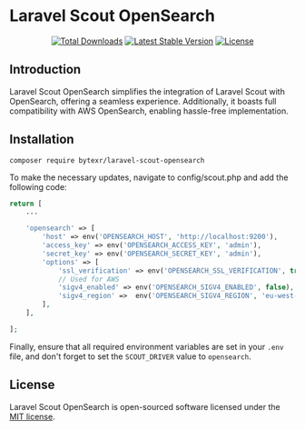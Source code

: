 # Laravel Scout OpenSearch

<p align="center">
<a href="https://packagist.org/packages/bytexr/laravel-scout-opensearch"><img src="https://img.shields.io/packagist/dt/bytexr/laravel-scout-opensearch" alt="Total Downloads"></a>
<a href="https://packagist.org/packages/bytexr/laravel-scout-opensearch"><img src="https://img.shields.io/packagist/v/bytexr/laravel-scout-opensearch" alt="Latest Stable Version"></a>
<a href="https://packagist.org/packages/bytexr/laravel-scout-opensearch"><img src="https://img.shields.io/packagist/l/bytexr/laravel-scout-opensearch" alt="License"></a>
</p>

## Introduction

Laravel Scout OpenSearch simplifies the integration of Laravel Scout with OpenSearch, offering a seamless experience. Additionally, it boasts full compatibility with AWS OpenSearch, enabling hassle-free implementation.

## Installation

```shell
composer require bytexr/laravel-scout-opensearch
```

To make the necessary updates, navigate to config/scout.php and add the following code:

```php
return [
    ...

    'opensearch' => [
        'host' => env('OPENSEARCH_HOST', 'http://localhost:9200'),
        'access_key' => env('OPENSEARCH_ACCESS_KEY', 'admin'),
        'secret_key' => env('OPENSEARCH_SECRET_KEY', 'admin'),
        'options' => [
            'ssl_verification' => env('OPENSEARCH_SSL_VERIFICATION', true),
            // Used for AWS
            'sigv4_enabled' => env('OPENSEARCH_SIGV4_ENABLED', false),
            'sigv4_region' =>  env('OPENSEARCH_SIGV4_REGION', 'eu-west-1'),
        ],
    ],

];

```

Finally, ensure that all required environment variables are set in your `.env` file, and don't forget to set the `SCOUT_DRIVER` value to `opensearch`.

## License

Laravel Scout OpenSearch is open-sourced software licensed under the [MIT license](LICENSE).